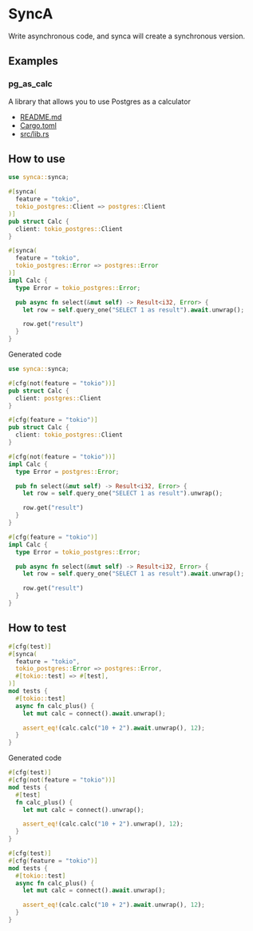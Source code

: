 # SyncA

Write asynchronous code, and synca will create a synchronous version.

## Examples

### pg_as_calc

A library that allows you to use Postgres as a calculator

- [README.md](https://github.com/sgr-team/rs_synca/blob/main/examples/pg_as_calc/README.md)
- [Cargo.toml](https://github.com/sgr-team/rs_synca/blob/main/examples/pg_as_calc/Cargo.toml)
- [src/lib.rs](https://github.com/sgr-team/rs_synca/blob/main/examples/pg_as_calc/src/lib.rs)

## How to use

```rust
use synca::synca;

#[synca(
  feature = "tokio",
  tokio_postgres::Client => postgres::Client
)]
pub struct Calc {
  client: tokio_postgres::Client
}

#[synca(
  feature = "tokio",
  tokio_postgres::Error => postgres::Error
)]
impl Calc {
  type Error = tokio_postgres::Error;

  pub async fn select(&mut self) -> Result<i32, Error> {
    let row = self.query_one("SELECT 1 as result").await.unwrap();

    row.get("result")
  }
}
```

Generated code

```rust
use synca::synca;

#[cfg(not(feature = "tokio"))]
pub struct Calc {
  client: postgres::Client
}

#[cfg(feature = "tokio")]
pub struct Calc {
  client: tokio_postgres::Client
}

#[cfg(not(feature = "tokio"))]
impl Calc {
  type Error = postgres::Error;

  pub fn select(&mut self) -> Result<i32, Error> {
    let row = self.query_one("SELECT 1 as result").unwrap();

    row.get("result")
  }
}

#[cfg(feature = "tokio")]
impl Calc {
  type Error = tokio_postgres::Error;

  pub async fn select(&mut self) -> Result<i32, Error> {
    let row = self.query_one("SELECT 1 as result").await.unwrap();

    row.get("result")
  }
}
```

## How to test

```rust
#[cfg(test)]
#[synca(
  feature = "tokio",
  tokio_postgres::Error => postgres::Error,
  #[tokio::test] => #[test],
)]
mod tests {
  #[tokio::test]
  async fn calc_plus() {
    let mut calc = connect().await.unwrap();

    assert_eq!(calc.calc("10 + 2").await.unwrap(), 12);
  }
}
```

Generated code

```rust
#[cfg(test)]
#[cfg(not(feature = "tokio"))]
mod tests {
  #[test]
  fn calc_plus() {
    let mut calc = connect().unwrap();

    assert_eq!(calc.calc("10 + 2").unwrap(), 12);
  }
}

#[cfg(test)]
#[cfg(feature = "tokio")]
mod tests {
  #[tokio::test]
  async fn calc_plus() {
    let mut calc = connect().await.unwrap();

    assert_eq!(calc.calc("10 + 2").await.unwrap(), 12);
  }
}
```
